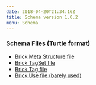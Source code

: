 ```yaml
---
date: 2018-04-20T21:34:16Z
title: Schema version 1.0.2
menu: Schema
---
```


### Schema Files (Turtle format)

- [Brick Meta Structure file](/schema/1.0.2/BrickFrame.ttl)  
- [Brick TagSet file](/schema/1.0.2/Brick.ttl)  
- [Brick Tag file](/schema/1.0.2/BrickTag.ttl)  
- [Brick Use file (barely used)](/schema/1.0.2/BrickUse.ttl)  
